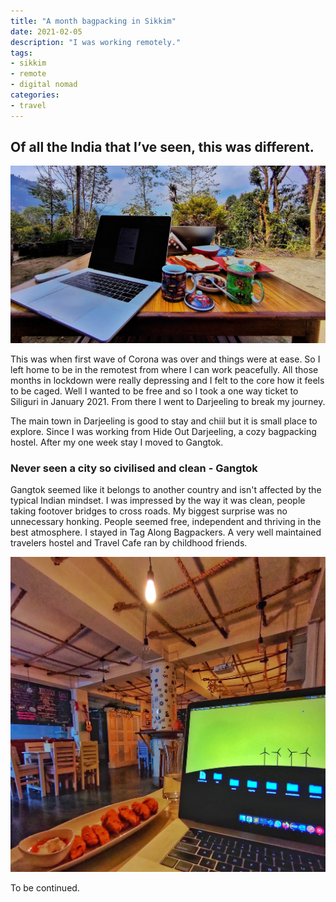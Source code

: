 ```yaml
---
title: "A month bagpacking in Sikkim"
date: 2021-02-05
description: "I was working remotely."
tags: 
- sikkim
- remote
- digital nomad
categories:
- travel
---
```


## Of all the India that I&rsquo;ve seen, this was different.

![Sikkim](assets/images/travel/sikkim-remote.jpeg)

This was when first wave of Corona was over and things were at ease. So I left home to be in the remotest from where I can work peacefully. All those months in lockdown were really depressing and I felt to the core how it feels to be caged. Well I wanted to be free and so I took a one way ticket to Siliguri in January 2021. From there I went to Darjeeling to break my journey. 

The main town in Darjeeling is good to stay and chiil but it is small place to explore. Since I was working from Hide Out Darjeeling, a cozy bagpacking hostel. After my one week stay I moved to Gangtok.

### Never seen a city so civilised and clean - Gangtok
Gangtok seemed like it belongs to another country and isn't affected by the typical Indian mindset.  I was impressed by the way it was clean, people taking footover bridges to cross roads. My biggest surprise was no unnecessary honking. People seemed free, independent and thriving in the best atmosphere. I stayed in Tag Along Bagpackers. A very well maintained travelers hostel and Travel Cafe ran by childhood friends.

![Tag along](assets/images/travel/sikkim-tagalong.jpeg)

To be continued.